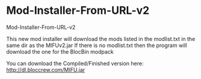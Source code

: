Mod-Installer-From-URL-v2
=========================

Mod-Installer-From-URL-v2

This new mod installer will download the mods listed in the modlist.txt in the same dir as the MIFUv2.jar
If there is no modlist.txt then the program will download the one for the BlocBin modpack

You can download the Compiled/Finished version here:
http://dl.bloccrew.com/MIFU.jar
